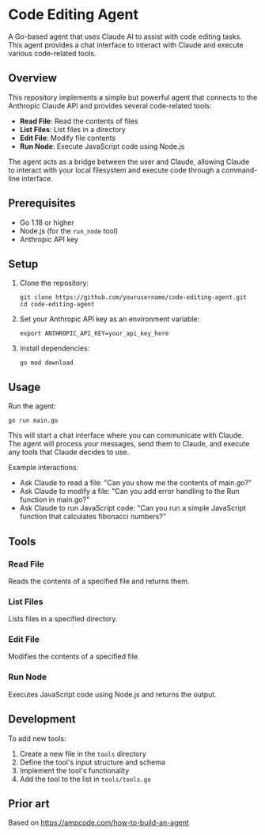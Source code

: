 # Code Editing Agent

A Go-based agent that uses Claude AI to assist with code editing tasks. This agent provides a chat interface to interact with Claude and execute various code-related tools.

## Overview

This repository implements a simple but powerful agent that connects to the Anthropic Claude API and provides several code-related tools:

- **Read File**: Read the contents of files
- **List Files**: List files in a directory
- **Edit File**: Modify file contents
- **Run Node**: Execute JavaScript code using Node.js

The agent acts as a bridge between the user and Claude, allowing Claude to interact with your local filesystem and execute code through a command-line interface.

## Prerequisites

- Go 1.18 or higher
- Node.js (for the `run_node` tool)
- Anthropic API key

## Setup

1. Clone the repository:

   ```
   git clone https://github.com/yourusername/code-editing-agent.git
   cd code-editing-agent
   ```

2. Set your Anthropic API key as an environment variable:

   ```
   export ANTHROPIC_API_KEY=your_api_key_here
   ```

3. Install dependencies:
   ```
   go mod download
   ```

## Usage

Run the agent:

```
go run main.go
```

This will start a chat interface where you can communicate with Claude. The agent will process your messages, send them to Claude, and execute any tools that Claude decides to use.

Example interactions:

- Ask Claude to read a file: "Can you show me the contents of main.go?"
- Ask Claude to modify a file: "Can you add error handling to the Run function in main.go?"
- Ask Claude to run JavaScript code: "Can you run a simple JavaScript function that calculates fibonacci numbers?"

## Tools

### Read File

Reads the contents of a specified file and returns them.

### List Files

Lists files in a specified directory.

### Edit File

Modifies the contents of a specified file.

### Run Node

Executes JavaScript code using Node.js and returns the output.

## Development

To add new tools:

1. Create a new file in the `tools` directory
2. Define the tool's input structure and schema
3. Implement the tool's functionality
4. Add the tool to the list in `tools/tools.go`

## Prior art

Based on https://ampcode.com/how-to-build-an-agent
